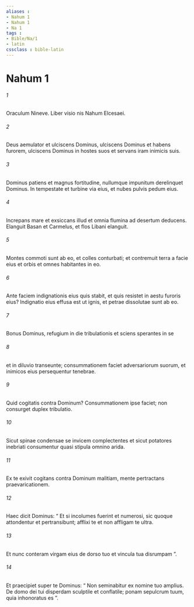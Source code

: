 ```yaml
---
aliases : 
- Nahum 1
- Nahum 1
- Na 1
tags : 
- Bible/Na/1
- latin
cssclass : bible-latin
---
```


# Nahum 1

###### 1
Oraculum Nineve. Liber visio nis Nahum Elcesaei.
###### 2
Deus aemulator et ulciscens Dominus, ulciscens Dominus et habens furorem, ulciscens Dominus in hostes suos et servans iram inimicis suis.
###### 3
Dominus patiens et magnus fortitudine, nullumque impunitum derelinquet Dominus. In tempestate et turbine via eius, et nubes pulvis pedum eius.
###### 4
Increpans mare et exsiccans illud et omnia flumina ad desertum deducens. Elanguit Basan et Carmelus, et flos Libani elanguit.
###### 5
Montes commoti sunt ab eo, et colles conturbati; et contremuit terra a facie eius et orbis et omnes habitantes in eo.
###### 6
Ante faciem indignationis eius quis stabit, et quis resistet in aestu furoris eius? Indignatio eius effusa est ut ignis, et petrae dissolutae sunt ab eo.
###### 7
Bonus Dominus, refugium in die tribulationis et sciens sperantes in se
###### 8
et in diluvio transeunte; consummationem faciet adversariorum suorum, et inimicos eius persequentur tenebrae.
###### 9
Quid cogitatis contra Dominum? Consummationem ipse faciet; non consurget duplex tribulatio.
###### 10
Sicut spinae condensae se invicem complectentes et sicut potatores inebriati consumentur quasi stipula omnino arida.
###### 11
Ex te exivit cogitans contra Dominum malitiam, mente pertractans praevaricationem.
###### 12
Haec dicit Dominus: “ Et si incolumes fuerint et numerosi, sic quoque attondentur et pertransibunt; afflixi te et non affligam te ultra.
###### 13
Et nunc conteram virgam eius de dorso tuo et vincula tua disrumpam ”.
###### 14
Et praecipiet super te Dominus: “ Non seminabitur ex nomine tuo amplius. De domo dei tui disperdam sculptile et conflatile; ponam sepulcrum tuum, quia inhonoratus es ”.
